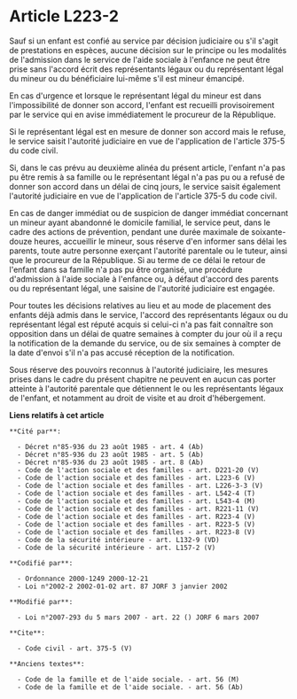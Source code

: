 # Article L223-2

Sauf si un enfant est confié au service par décision judiciaire ou s'il s'agit de prestations en espèces, aucune décision sur
le principe ou les modalités de l'admission dans le service de l'aide sociale à l'enfance ne peut être prise sans l'accord
écrit des représentants légaux ou du représentant légal du mineur ou du bénéficiaire lui-même s'il est mineur émancipé. 

En cas d'urgence et lorsque le représentant légal du mineur est dans l'impossibilité de donner son accord, l'enfant est
recueilli provisoirement par le service qui en avise immédiatement le procureur de la République. 

Si le représentant légal est en mesure de donner son accord mais le refuse, le service saisit l'autorité judiciaire en vue de
l'application de l'article 375-5 du code civil. 

Si, dans le cas prévu au deuxième alinéa du présent article, l'enfant n'a pas pu être remis à sa famille ou le représentant
légal n'a pas pu ou a refusé de donner son accord dans un délai de cinq jours, le service saisit également l'autorité
judiciaire en vue de l'application de l'article 375-5 du code civil. 

En cas de danger immédiat ou de suspicion de danger immédiat concernant un mineur ayant abandonné le domicile familial, le
service peut, dans le cadre des actions de prévention, pendant une durée maximale de soixante-douze heures, accueillir le
mineur, sous réserve d'en informer sans délai les parents, toute autre personne exerçant l'autorité parentale ou le tuteur,
ainsi que le procureur de la République. Si au terme de ce délai le retour de l'enfant dans sa famille n'a pas pu être
organisé, une procédure d'admission à l'aide sociale à l'enfance ou, à défaut d'accord des parents ou du représentant légal,
une saisine de l'autorité judiciaire est engagée. 

Pour toutes les décisions relatives au lieu et au mode de placement des enfants déjà admis dans le service, l'accord des
représentants légaux ou du représentant légal est réputé acquis si celui-ci n'a pas fait connaître son opposition dans un
délai de quatre semaines à compter du jour où il a reçu la notification de la demande du service, ou de six semaines à
compter de la date d'envoi s'il n'a pas accusé réception de la notification. 

Sous réserve des pouvoirs reconnus à l'autorité judiciaire, les mesures prises dans le cadre du présent chapitre ne peuvent
en aucun cas porter atteinte à l'autorité parentale que détiennent le ou les représentants légaux de l'enfant, et notamment
au droit de visite et au droit d'hébergement.

**Liens relatifs à cet article**

	**Cité par**:

	  - Décret n°85-936 du 23 août 1985 - art. 4 (Ab)
	  - Décret n°85-936 du 23 août 1985 - art. 5 (Ab)
	  - Décret n°85-936 du 23 août 1985 - art. 8 (Ab)
	  - Code de l'action sociale et des familles - art. D221-20 (V)
	  - Code de l'action sociale et des familles - art. L223-6 (V)
	  - Code de l'action sociale et des familles - art. L226-3-3 (V)
	  - Code de l'action sociale et des familles - art. L542-4 (T)
	  - Code de l'action sociale et des familles - art. L543-4 (M)
	  - Code de l'action sociale et des familles - art. R221-11 (V)
	  - Code de l'action sociale et des familles - art. R223-4 (V)
	  - Code de l'action sociale et des familles - art. R223-5 (V)
	  - Code de l'action sociale et des familles - art. R223-8 (V)
	  - Code de la sécurité intérieure - art. L132-9 (VD)
	  - Code de la sécurité intérieure - art. L157-2 (V)

	**Codifié par**:

	  - Ordonnance 2000-1249 2000-12-21
	  - Loi n°2002-2 2002-01-02 art. 87 JORF 3 janvier 2002

	**Modifié par**:

	  - Loi n°2007-293 du 5 mars 2007 - art. 22 () JORF 6 mars 2007

	**Cite**:

	  - Code civil - art. 375-5 (V)

	**Anciens textes**:

	  - Code de la famille et de l'aide sociale. - art. 56 (M)
	  - Code de la famille et de l'aide sociale. - art. 56 (Ab)
